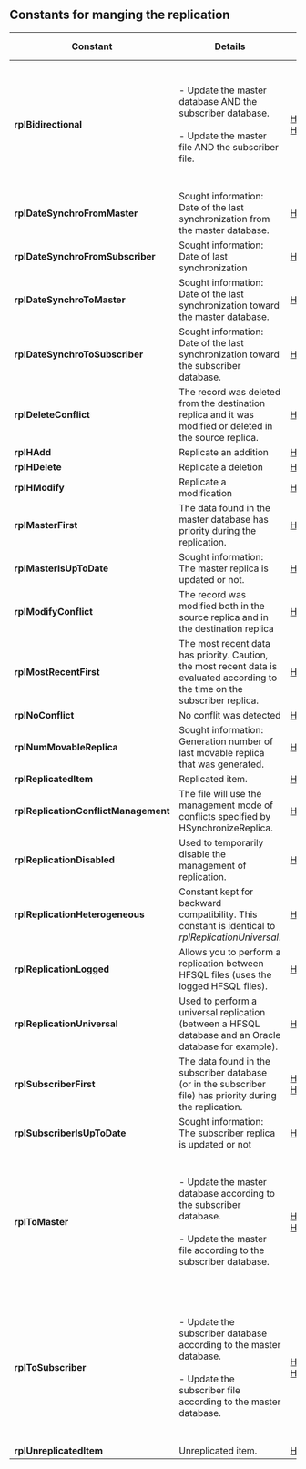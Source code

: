 
## Constants for manging the replication
			



<a name="NOTE1"></a>
<a name="NOTE1_1"></a>




| Constant | Details | Used by the functions |
| --- | --- | --- |
| **rplBidirectional** | <br><br>- Update the master database AND the subscriber database.<br><br>- Update the master file AND the subscriber file.<br><br><br> | [HSynchronizeReplica](../WDLang4/3044014.md),<br>[HRplManageFile](../WDLang4/1000017215.md) |
| **rplDateSynchroFromMaster** | Sought information: Date of the last synchronization from the master database. | [HInfoReplica](../WDLang4/3044015.md) |
| **rplDateSynchroFromSubscriber** | Sought information: Date of last synchronization | [HInfoReplica](../WDLang4/3044015.md) |
| **rplDateSynchroToMaster** | Sought information: Date of the last synchronization toward the master database. | [HInfoReplica](../WDLang4/3044015.md) |
| **rplDateSynchroToSubscriber** | Sought information: Date of the last synchronization toward the subscriber database. | [HInfoReplica](../WDLang4/3044015.md) |
| **rplDeleteConflict** | The record was deleted from the destination replica and it was modified or deleted in the source replica. | [HSynchronizeReplica](../WDLang4/3044014.md) |
| **rplHAdd** | Replicate an addition | [HSynchronizeReplica](../WDLang4/3044014.md) |
| **rplHDelete** | Replicate a deletion | [HSynchronizeReplica](../WDLang4/3044014.md) |
| **rplHModify** | Replicate a modification | [HSynchronizeReplica](../WDLang4/3044014.md) |
| **rplMasterFirst** | The data found in the master database has priority during the replication. | [HSynchronizeReplica](../WDLang4/3044014.md) |
| **rplMasterIsUpToDate** | Sought information: The master replica is updated or not. | [HInfoReplica](../WDLang4/3044015.md) |
| **rplModifyConflict** | The record was modified both in the source replica and in the destination replica | [HSynchronizeReplica](../WDLang4/3044014.md) |
| **rplMostRecentFirst** | The most recent data has priority. Caution, the most recent data is evaluated according to the time on the subscriber replica. | [HSynchronizeReplica](../WDLang4/3044014.md) |
| **rplNoConflict** | No conflit was detected | [HSynchronizeReplica](../WDLang4/3044014.md) |
| **rplNumMovableReplica** | Sought information: Generation number of last movable replica that was generated. | [HInfoReplica](../WDLang4/3044015.md) |
| **rplReplicatedItem** | Replicated item. | [HRplManageItem](../WDLang4/1000017216.md) |
| **rplReplicationConflictManagement** | The file will use the management mode of conflicts specified by HSynchronizeReplica. | [HRplManageFile](../WDLang4/1000017215.md) |
| **rplReplicationDisabled** | Used to temporarily disable the management of replication. | [HSetReplication](../WDLang4/3044067.md) |
| **rplReplicationHeterogeneous** | Constant kept for backward compatibility. This constant is identical to *rplReplicationUniversal*. | [HSetReplication](../WDLang4/3044067.md) |
| **rplReplicationLogged** | Allows you to perform a replication between HFSQL files (uses the logged HFSQL files). | [HSetReplication](../WDLang4/3044067.md) |
| **rplReplicationUniversal** | Used to perform a universal replication (between a HFSQL database and an Oracle database for example). | [HSetReplication](../WDLang4/3044067.md) |
| **rplSubscriberFirst** | The data found in the subscriber database (or in the subscriber file) has priority during the replication. | [HSynchronizeReplica](../WDLang4/3044014.md),<br>[HRplManageFile](../WDLang4/1000017215.md) |
| **rplSubscriberIsUpToDate** | Sought information: The subscriber replica is updated or not | [HInfoReplica](../WDLang4/3044015.md) |
| **rplToMaster** | <br><br>- Update the master database according to the subscriber database.<br><br>- Update the master file according to the subscriber database.<br><br><br> | [HSynchronizeReplica](../WDLang4/3044014.md),<br>[HRplManageFile](../WDLang4/1000017215.md) |
| **rplToSubscriber** | <br><br>- Update the subscriber database according to the master database.<br><br>- Update the subscriber file according to the master database.<br><br><br> | [HSynchronizeReplica](../WDLang4/3044014.md),<br>[HRplManageFile](../WDLang4/1000017215.md) |
| **rplUnreplicatedItem** | Unreplicated item. | [HRplManageItem](../WDLang4/1000017216.md) |




